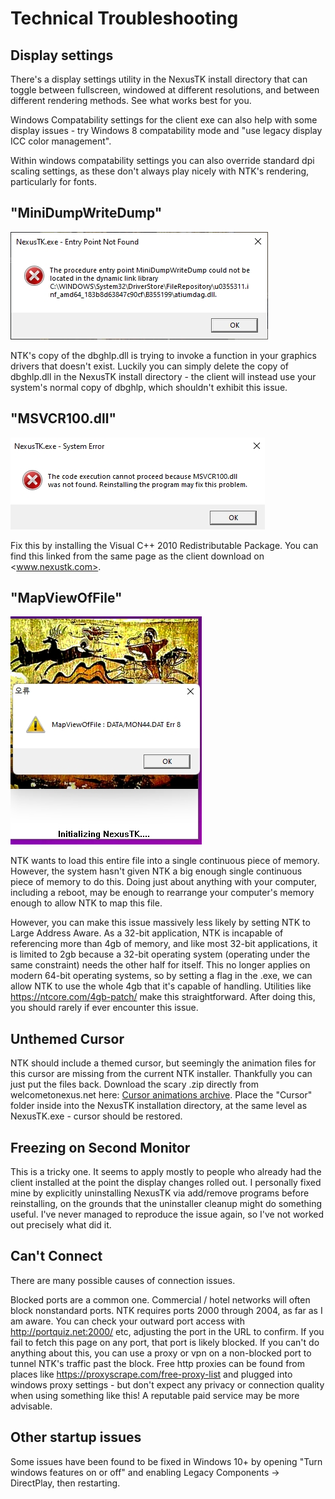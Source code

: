 # Technical Troubleshooting

## Display settings

There's a display settings utility in the NexusTK install directory that can toggle between fullscreen, windowed at different resolutions, and between different rendering methods. See what works best for you.

Windows Compatability settings for the client exe can also help with some display issues - try Windows 8 compatability mode and "use legacy display ICC color management".

Within windows compatability settings you can also override standard dpi scaling settings, as these don't always play nicely with NTK's rendering, particularly for fonts.

## "MiniDumpWriteDump"

![MiniDumpWriteDump error](img/minidump.jpg)

NTK's copy of the dbghlp.dll is trying to invoke a function in your graphics drivers that doesn't exist. Luckily you can simply delete the copy of dbghlp.dll in the NexusTK install directory - the client will instead use your system's normal copy of dbghlp, which shouldn't exhibit this issue.

## "MSVCR100.dll"

![MSVCR error](img/mscvr.jpg)

Fix this by installing the Visual C++ 2010 Redistributable Package. You can find this linked from the same page as the client download on <www.nexustk.com>.

## "MapViewOfFile"

![MapViewOfFile error](img/mapviewoffile.jpg)

NTK wants to load this entire file into a single continuous piece of memory. However, the system hasn't given NTK a big enough single continuous piece of memory to do this. Doing just about anything with your computer, including a reboot, may be enough to rearrange your computer's memory enough to allow NTK to map this file.

However, you can make this issue massively less likely by setting NTK to Large Address Aware. As a 32-bit application, NTK is incapable of referencing more than 4gb of memory, and like most 32-bit applications, it is limited to 2gb because a 32-bit operating system (operating under the same constraint) needs the other half for itself. This no longer applies on modern 64-bit operating systems, so by setting a flag in the .exe, we can allow NTK to use the whole 4gb that it's capable of handling. Utilities like <https://ntcore.com/4gb-patch/> make this straightforward. After doing this, you should rarely if ever encounter this issue.

## Unthemed Cursor

NTK should include a themed cursor, but seemingly the animation files for this cursor are missing from the current NTK installer. Thankfully you can just put the files back. Download the scary .zip directly from welcometonexus.net here: [Cursor animations archive](files/Cursor.zip). Place the "Cursor" folder inside into the NexusTK installation directory, at the same level as NexusTK.exe - cursor should be restored.

## Freezing on Second Monitor

This is a tricky one. It seems to apply mostly to people who already had the client installed at the point the display changes rolled out. I personally fixed mine by explicitly uninstalling NexusTK via add/remove programs before reinstalling, on the grounds that the uninstaller cleanup might do something useful. I've never managed to reproduce the issue again, so I've not worked out precisely what did it.

## Can't Connect

There are many possible causes of connection issues.

Blocked ports are a common one. Commercial / hotel networks will often block nonstandard ports. NTK requires ports 2000 through 2004, as far as I am aware. You can check your outward port access with <http://portquiz.net:2000/> etc, adjusting the port in the URL to confirm. If you fail to fetch this page on any port, that port is likely blocked. If you can't do anything about this, you can use a proxy or vpn on a non-blocked port to tunnel NTK's traffic past the block. Free http proxies can be found from places like <https://proxyscrape.com/free-proxy-list> and plugged into windows proxy settings - but don't expect any privacy or connection quality when using something like this! A reputable paid service may be more advisable.

## Other startup issues

Some issues have been found to be fixed in Windows 10+ by opening "Turn windows features on or off" and enabling Legacy Components -> DirectPlay, then restarting.

